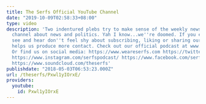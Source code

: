 ```yaml
---
title: The Serfs Official YouTube Channel
date: "2019-10-09T02:58:33+08:00"
type: video
description: 'Two indentured plebs try to make sense of the weekly news. It''s a comedy
  channel about news and politics. Yah I know...we''re doomed. If you enjoy what you
  see and hear don''t feel shy about subscribing, liking or sharing our channel. It
  helps us produce more contact. Check out our official podcast at www.weareserfs.com
  Or find us on social media: https://www.weareserfs.com https://twitter.com/Theserfspodcast
  https://www.instagram.com/serfspodcast/ https://www.facebook.com/serfspodcast https://itunes.apple.com/ca/podcast/the-serfs/id1226102303?mt=2
  https://www.soundcloud.com/theserfs'
publishdate: "2018-05-03T06:53:23.000Z"
url: /theserfs/Pxwl1yIOrxE/
providers:
  youtube:
    id: Pxwl1yIOrxE
---
```

